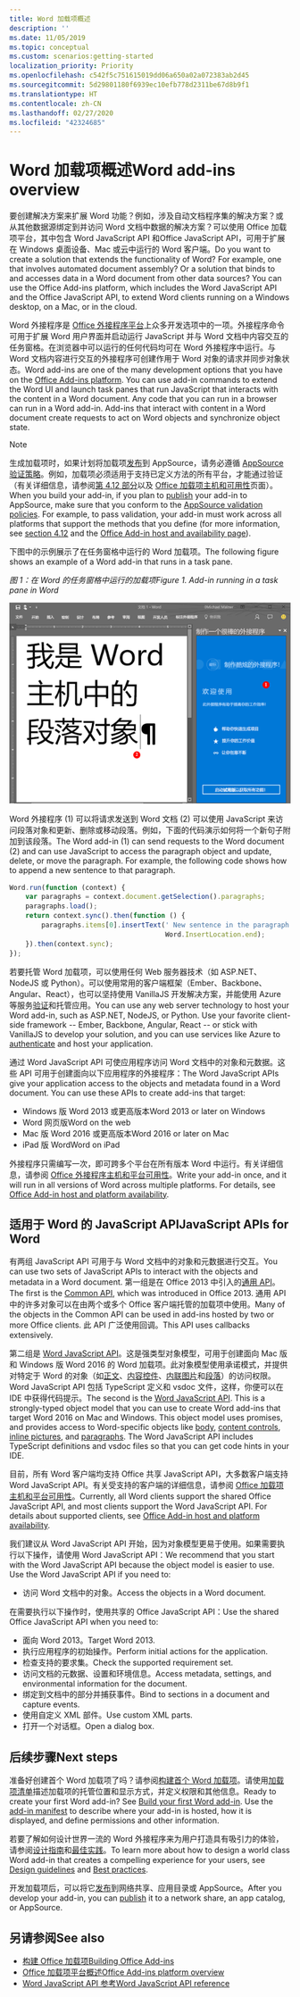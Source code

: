 ```yaml
---
title: Word 加载项概述
description: ''
ms.date: 11/05/2019
ms.topic: conceptual
ms.custom: scenarios:getting-started
localization_priority: Priority
ms.openlocfilehash: c542f5c751615019dd06a650a02a072383ab2d45
ms.sourcegitcommit: 5d29801180f6939ec10efb778d2311be67d8b9f1
ms.translationtype: HT
ms.contentlocale: zh-CN
ms.lasthandoff: 02/27/2020
ms.locfileid: "42324685"
---
```

# <a name="word-add-ins-overview"></a><span data-ttu-id="08f2c-102">Word 加载项概述</span><span class="sxs-lookup"><span data-stu-id="08f2c-102">Word add-ins overview</span></span>

<span data-ttu-id="08f2c-p101">要创建解决方案来扩展 Word 功能？例如，涉及自动文档程序集的解决方案？或从其他数据源绑定到并访问 Word 文档中数据的解决方案？可以使用 Office 加载项平台，其中包含 Word JavaScript API 和Office JavaScript API，可用于扩展在 Windows 桌面设备、Mac 或云中运行的 Word 客户端。</span><span class="sxs-lookup"><span data-stu-id="08f2c-p101">Do you want to create a solution that extends the functionality of Word? For example, one that involves automated document assembly? Or a solution that binds to and accesses data in a Word document from other data sources? You can use the Office Add-ins platform, which includes the Word JavaScript API and the Office JavaScript API, to extend Word clients running on a Windows desktop, on a Mac, or in the cloud.</span></span>

<span data-ttu-id="08f2c-p102">Word 外接程序是 [Office 外接程序平台](../overview/office-add-ins.md)上众多开发选项中的一项。外接程序命令可用于扩展 Word 用户界面并启动运行 JavaScript 并与 Word 文档中内容交互的任务窗格。在浏览器中可以运行的任何代码均可在 Word 外接程序中运行。与 Word 文档内容进行交互的外接程序可创建作用于 Word 对象的请求并同步对象状态。</span><span class="sxs-lookup"><span data-stu-id="08f2c-p102">Word add-ins are one of the many development options that you have on the [Office Add-ins platform](../overview/office-add-ins.md). You can use add-in commands to extend the Word UI and launch task panes that run JavaScript that interacts with the content in a Word document. Any code that you can run in a browser can run in a Word add-in. Add-ins that interact with content in a Word document create requests to act on Word objects and synchronize object state.</span></span> 

> [!NOTE]
> <span data-ttu-id="08f2c-p103">生成加载项时，如果计划将加载项[发布](../publish/publish.md)到 AppSource，请务必遵循 [AppSource 验证策略](/office/dev/store/validation-policies)。例如，加载项必须适用于支持已定义方法的所有平台，才能通过验证（有关详细信息，请参阅[第 4.12 部分](/office/dev/store/validation-policies#4-apps-and-add-ins-behave-predictably)以及 [Office 加载项主机和可用性](../overview/office-add-in-availability.md)页面）。</span><span class="sxs-lookup"><span data-stu-id="08f2c-p103">When you build your add-in, if you plan to [publish](../publish/publish.md) your add-in to AppSource, make sure that you conform to the [AppSource validation policies](/office/dev/store/validation-policies). For example, to pass validation, your add-in must work across all platforms that support the methods that you define (for more information, see [section 4.12](/office/dev/store/validation-policies#4-apps-and-add-ins-behave-predictably) and the [Office Add-in host and availability page](../overview/office-add-in-availability.md)).</span></span>

<span data-ttu-id="08f2c-113">下图中的示例展示了在任务窗格中运行的 Word 加载项。</span><span class="sxs-lookup"><span data-stu-id="08f2c-113">The following figure shows an example of a Word add-in that runs in a task pane.</span></span>

<span data-ttu-id="08f2c-114">*图 1：在 Word 的任务窗格中运行的加载项*</span><span class="sxs-lookup"><span data-stu-id="08f2c-114">*Figure 1. Add-in running in a task pane in Word*</span></span>

![在 Word 的任务窗格中运行的外接程序](../images/word-add-in-show-host-client.png)

<span data-ttu-id="08f2c-p104">Word 外接程序 (1) 可以将请求发送到 Word 文档 (2) 可以使用 JavaScript 来访问段落对象和更新、删除或移动段落。例如，下面的代码演示如何将一个新句子附加到该段落。</span><span class="sxs-lookup"><span data-stu-id="08f2c-p104">The Word add-in (1) can send requests to the Word document (2) and can use JavaScript to access the paragraph object and update, delete, or move the paragraph. For example, the following code shows how to append a new sentence to that paragraph.</span></span>

```js
Word.run(function (context) {
    var paragraphs = context.document.getSelection().paragraphs;
    paragraphs.load();
    return context.sync().then(function () {
        paragraphs.items[0].insertText(' New sentence in the paragraph.',
                                       Word.InsertLocation.end);
    }).then(context.sync);
});

```

<span data-ttu-id="08f2c-p105">若要托管 Word 加载项，可以使用任何 Web 服务器技术（如 ASP.NET、NodeJS 或 Python）。可以使用常用的客户端框架（Ember、Backbone、Angular、React），也可以坚持使用 VanillaJS 开发解决方案，并能使用 Azure 等服务[验证](../develop/overview-authn-authz.md)和托管应用。</span><span class="sxs-lookup"><span data-stu-id="08f2c-p105">You can use any web server technology to host your Word add-in, such as ASP.NET, NodeJS, or Python. Use your favorite client-side framework -- Ember, Backbone, Angular, React -- or stick with VanillaJS to develop your solution, and you can use services like Azure to [authenticate](../develop/overview-authn-authz.md) and host your application.</span></span>

<span data-ttu-id="08f2c-p106">通过 Word JavaScript API 可使应用程序访问 Word 文档中的对象和元数据。这些 API 可用于创建面向以下应用程序的外接程序：</span><span class="sxs-lookup"><span data-stu-id="08f2c-p106">The Word JavaScript APIs give your application access to the objects and metadata found in a Word document. You can use these APIs to create add-ins that target:</span></span>

* <span data-ttu-id="08f2c-122">Windows 版 Word 2013 或更高版本</span><span class="sxs-lookup"><span data-stu-id="08f2c-122">Word 2013 or later on Windows</span></span>
* <span data-ttu-id="08f2c-123">Word 网页版</span><span class="sxs-lookup"><span data-stu-id="08f2c-123">Word on the web</span></span>
* <span data-ttu-id="08f2c-124">Mac 版 Word 2016 或更高版本</span><span class="sxs-lookup"><span data-stu-id="08f2c-124">Word 2016 or later on Mac</span></span>
* <span data-ttu-id="08f2c-125">iPad 版 Word</span><span class="sxs-lookup"><span data-stu-id="08f2c-125">Word on iPad</span></span>

<span data-ttu-id="08f2c-p107">外接程序只需编写一次，即可跨多个平台在所有版本 Word 中运行。有关详细信息，请参阅 [Office 外接程序主机和平台可用性](../overview/office-add-in-availability.md)。</span><span class="sxs-lookup"><span data-stu-id="08f2c-p107">Write your add-in once, and it will run in all versions of Word across multiple platforms. For details, see [Office Add-in host and platform availability](../overview/office-add-in-availability.md).</span></span>

## <a name="javascript-apis-for-word"></a><span data-ttu-id="08f2c-128">适用于 Word 的 JavaScript API</span><span class="sxs-lookup"><span data-stu-id="08f2c-128">JavaScript APIs for Word</span></span>

<span data-ttu-id="08f2c-129">有两组 JavaScript API 可用于与 Word 文档中的对象和元数据进行交互。</span><span class="sxs-lookup"><span data-stu-id="08f2c-129">You can use two sets of JavaScript APIs to interact with the objects and metadata in a Word document.</span></span> <span data-ttu-id="08f2c-130">第一组是在 Office 2013 中引入的[通用 API](/javascript/api/office)。</span><span class="sxs-lookup"><span data-stu-id="08f2c-130">The first is the [Common API](/javascript/api/office), which was introduced in Office 2013.</span></span> <span data-ttu-id="08f2c-131">通用 API 中的许多对象可以在由两个或多个 Office 客户端托管的加载项中使用。</span><span class="sxs-lookup"><span data-stu-id="08f2c-131">Many of the objects in the Common API can be used in add-ins hosted by two or more Office clients.</span></span> <span data-ttu-id="08f2c-132">此 API 广泛使用回调。</span><span class="sxs-lookup"><span data-stu-id="08f2c-132">This API uses callbacks extensively.</span></span>

<span data-ttu-id="08f2c-p109">第二组是 [Word JavaScript API](/javascript/api/word)。这是强类型对象模型，可用于创建面向 Mac 版和 Windows 版 Word 2016 的 Word 加载项。此对象模型使用承诺模式，并提供对特定于 Word 的对象（如[正文](/javascript/api/word/word.body)、[内容控件](/javascript/api/word/word.contentcontrol)、[内联图片](/javascript/api/word/word.inlinepicture)和[段落](/javascript/api/word/word.paragraph)）的访问权限。Word JavaScript API 包括 TypeScript 定义和 vsdoc 文件，这样，你便可以在 IDE 中获得代码提示。</span><span class="sxs-lookup"><span data-stu-id="08f2c-p109">The second is the [Word JavaScript API](/javascript/api/word). This is a strongly-typed object model that you can use to create Word add-ins that target Word 2016 on Mac and Windows. This object model uses promises, and provides access to Word-specific objects like [body](/javascript/api/word/word.body), [content controls](/javascript/api/word/word.contentcontrol), [inline pictures](/javascript/api/word/word.inlinepicture), and [paragraphs](/javascript/api/word/word.paragraph). The Word JavaScript API includes TypeScript definitions and vsdoc files so that you can get code hints in your IDE.</span></span>

<span data-ttu-id="08f2c-p110">目前，所有 Word 客户端均支持 Office 共享 JavaScript API，大多数客户端支持 Word JavaScript API。有关受支持的客户端的详细信息，请参阅 [Office 加载项主机和平台可用性](../overview/office-add-in-availability.md)。</span><span class="sxs-lookup"><span data-stu-id="08f2c-p110">Currently, all Word clients support the shared Office JavaScript API, and most clients support the Word JavaScript API. For details about supported clients, see [Office Add-in host and platform availability](../overview/office-add-in-availability.md).</span></span>

<span data-ttu-id="08f2c-p111">我们建议从 Word JavaScript API 开始，因为对象模型更易于使用。如果需要执行以下操作，请使用 Word JavaScript API：</span><span class="sxs-lookup"><span data-stu-id="08f2c-p111">We recommend that you start with the Word JavaScript API because the object model is easier to use. Use the Word JavaScript API if you need to:</span></span>

* <span data-ttu-id="08f2c-141">访问 Word 文档中的对象。</span><span class="sxs-lookup"><span data-stu-id="08f2c-141">Access the objects in a Word document.</span></span>

<span data-ttu-id="08f2c-142">在需要执行以下操作时，使用共享的 Office JavaScript API：</span><span class="sxs-lookup"><span data-stu-id="08f2c-142">Use the shared Office JavaScript API when you need to:</span></span>

* <span data-ttu-id="08f2c-143">面向 Word 2013。</span><span class="sxs-lookup"><span data-stu-id="08f2c-143">Target Word 2013.</span></span>
* <span data-ttu-id="08f2c-144">执行应用程序的初始操作。</span><span class="sxs-lookup"><span data-stu-id="08f2c-144">Perform initial actions for the application.</span></span>
* <span data-ttu-id="08f2c-145">检查支持的要求集。</span><span class="sxs-lookup"><span data-stu-id="08f2c-145">Check the supported requirement set.</span></span>
* <span data-ttu-id="08f2c-146">访问文档的元数据、设置和环境信息。</span><span class="sxs-lookup"><span data-stu-id="08f2c-146">Access metadata, settings, and environmental information for the document.</span></span>
* <span data-ttu-id="08f2c-147">绑定到文档中的部分并捕获事件。</span><span class="sxs-lookup"><span data-stu-id="08f2c-147">Bind to sections in a document and capture events.</span></span>
* <span data-ttu-id="08f2c-148">使用自定义 XML 部件。</span><span class="sxs-lookup"><span data-stu-id="08f2c-148">Use custom XML parts.</span></span>
* <span data-ttu-id="08f2c-149">打开一个对话框。</span><span class="sxs-lookup"><span data-stu-id="08f2c-149">Open a dialog box.</span></span>

## <a name="next-steps"></a><span data-ttu-id="08f2c-150">后续步骤</span><span class="sxs-lookup"><span data-stu-id="08f2c-150">Next steps</span></span>

<span data-ttu-id="08f2c-p112">准备好创建首个 Word 加载项了吗？请参阅[构建首个 Word 加载项](word-add-ins.md)。请使用[加载项清单](../develop/add-in-manifests.md)描述加载项的托管位置和显示方式，并定义权限和其他信息。</span><span class="sxs-lookup"><span data-stu-id="08f2c-p112">Ready to create your first Word add-in? See [Build your first Word add-in](word-add-ins.md). Use the [add-in manifest](../develop/add-in-manifests.md) to describe where your add-in is hosted, how it is displayed, and define permissions and other information.</span></span>

<span data-ttu-id="08f2c-154">若要了解如何设计世界一流的 Word 外接程序来为用户打造具有吸引力的体验，请参阅[设计指南](../design/add-in-design.md)和[最佳实践](../concepts/add-in-development-best-practices.md)。</span><span class="sxs-lookup"><span data-stu-id="08f2c-154">To learn more about how to design a world class Word add-in that creates a compelling experience for your users, see [Design guidelines](../design/add-in-design.md) and [Best practices](../concepts/add-in-development-best-practices.md).</span></span>

<span data-ttu-id="08f2c-155">开发加载项后，可以将它[发布](../publish/publish.md)到网络共享、应用目录或 AppSource。</span><span class="sxs-lookup"><span data-stu-id="08f2c-155">After you develop your add-in, you can [publish](../publish/publish.md) it to a network share, an app catalog, or AppSource.</span></span>

## <a name="see-also"></a><span data-ttu-id="08f2c-156">另请参阅</span><span class="sxs-lookup"><span data-stu-id="08f2c-156">See also</span></span>

* [<span data-ttu-id="08f2c-157">构建 Office 加载项</span><span class="sxs-lookup"><span data-stu-id="08f2c-157">Building Office Add-ins</span></span>](../overview/office-add-ins-fundamentals.md)
* [<span data-ttu-id="08f2c-158">Office 加载项平台概述</span><span class="sxs-lookup"><span data-stu-id="08f2c-158">Office Add-ins platform overview</span></span>](../overview/office-add-ins.md)
* [<span data-ttu-id="08f2c-159">Word JavaScript API 参考</span><span class="sxs-lookup"><span data-stu-id="08f2c-159">Word JavaScript API reference</span></span>](/office/dev/add-ins/reference/overview/word-add-ins-reference-overview)
